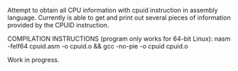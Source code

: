Attempt to obtain all CPU information with cpuid instruction in assembly language. Currently is able to get and print out several pieces of information provided by the CPUID instruction.

COMPILATION INSTRUCTIONS (program only works for 64-bit Linux):
nasm -felf64 cpuid.asm -o cpuid.o && gcc -no-pie -o cpuid cpuid.o

Work in progress.
